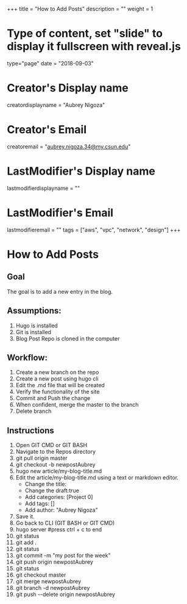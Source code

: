 +++
title = "How to Add Posts"
description = ""
weight = 1
# Type of content, set "slide" to display it fullscreen with reveal.js
type="page"
date = "2018-09-03"
# Creator's Display name
creatordisplayname = "Aubrey Nigoza"
# Creator's Email
creatoremail = "aubrey.nigoza.34@my.csun.edu"
# LastModifier's Display name
lastmodifierdisplayname = ""
# LastModifier's Email
lastmodifieremail = ""
tags = ["aws", "vpc", "network", "design"]
+++
# How to Add Posts #
## Goal ##
The goal is to add a new entry in the blog. 

## Assumptions:  ##
1. Hugo is installed
2. Git is installed
3. Blog Post Repo is cloned in the computer

## Workflow: ##
1. Create a new branch on the repo
2. Create a new post using hugo cli
3. Edit the .md file that will be created
4. Verify the functionality of the site
5. Commit and Push the change
5. When confident, merge the master to the branch
6. Delete branch
## Instructions ##
1. Open GIT CMD or GIT BASH
2. Navigate to the Repos directory
3. git pull origin master
4. git checkout -b newpostAubrey
5. hugo new article/my-blog-title.md
6. Edit the article/my-blog-title.md using a text or markdown editor.
	- Change the title:
	- Change the draft:true
	- Add categories: [Project 0]
	- Add tags: []
	- Add author: "Aubrey Nigoza"
7. Save it.
8. Go back to CLI (GIT BASH or GIT CMD)
9. hugo server #press ctrl + c to end
10. git status
11. git add .
12. git status
13. git commit -m "my post for the week"
14. git push origin newpostAubrey 
15. git status
16. git checkout master
17. git merge newpostAubrey
18. git branch -d newpostAubrey
19. git push --delete origin newpostAubrey